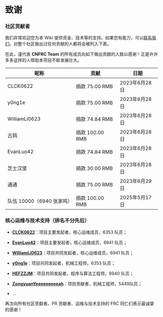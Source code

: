 # 致谢

### 社区贡献者

我们非常欢迎您为本 Wiki 提供资金、技术等的支持。如果您有能力，可以[联系我们](mailto:13651730570@163.com)。对整个社区做出过任何贡献的人都将会被列入下表。

在此，谨代表 **CNFRC Team** 的所有成员向如下做出贡献的人致以感谢！正是许许多多这样的人帮助本项目不断发展壮大。

| 昵称                 | 贡献                     | 日期         |
|--------------------|------------------------|------------|
| CLCK0622           | 捐款 75.00 RMB           | 2023年6月28日 |
| y0ng1e             | 捐款 75.00 RMB           | 2023年6月28日 |
| WilliamLi0623      | 捐款 74.84 RMB           | 2023年6月28日 |
| 古鸽                 | 捐款 100.00 RMB          | 2023年6月28日 |
| EvanLuo42          | 捐款 74.84 RMB           | 2023年6月28日 |
| 芝士汉堡               | 捐款 30.00 RMB           | 2023年6月28日 |
| 通通                 | 捐款 75.00 RMB           | 2023年6月29日 |
| 队伍 10000（6940 张家鸣） | 捐款 100.00 RMB | 2025年5月17日 |

### 核心运维与技术支持（排名不分先后）

- [**CLCK0622**](https://github.com/CLCK0622)：项目主要发起者，核心运维成员，6353 队员；

- [**EvanLuo42**](https://github.com/EvanLuo42)：项目主要发起者，核心运维成员，6941 队员；

- [**WilliamLi0623**](https://github.com/WilliamLi0623)：项目共同发起者，核心运维成员，6941 队员；

- [**y0ng1e**](https://github.com/y0ng1e)：项目共同发起者，机械工程师，6353 队员；

- [**HEFZZJM**](https://www.chiefdelphi.com/u/hefzzjm)：项目共同发起者，程序与算法工程师，6940 队员；

- [**ZongyuanYeeeeeeeeeah**](https://github.com/ZongyuanYeeeeeeeeeah)：项目贡献者，机械工程师，5449队员；

- ...

再次向所有社区贡献者、PR 贡献者、运维与技术支持的 FRC 同仁们表示最诚挚的感谢！
